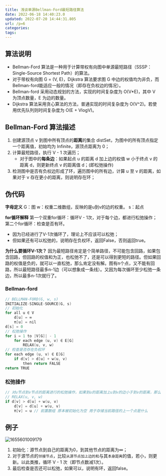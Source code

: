 ```yaml
---
title: 浅谈单源Bellman-Ford最短路径算法
date: 2022-06-18 14:40:23.0
updated: 2022-07-20 14:44:31.805
url: /p=6
categories: 
tags: 
---
```


## 算法说明
- Bellman-Ford 算法是一种用于计算带权有向图中单源最短路径（SSSP：Single-Source Shortest Path）的算法。
- 对于带权有向图 G = (V, E)，Dijkstra 算法要求图 G 中边的权值均为非负，而Bellman-ford能适应一般的情况（即存在负权边的情况）。
- Bellman-ford 采用动态规划的方法，实现的时间复杂度为 O(V*E)，其中 V 为顶点数量，E 为边的数量。
- Dijkstra 算法采用贪心算法的方法，普通实现的时间复杂度为 O(V^2)。若使用优先队列则时间复杂度为 O(E + VlogV)。

## Bellman-Ford 算法描述
1. 创建源顶点 v 到图中所有顶点的**距离**的集合 distSet，为图中的所有顶点指定一个距离值，初始均为 Infinite，源顶点距离为 0；
2. 计算最短路径，执行 V - 1 次遍历；
    - 对于图中的**每条边**：如果起点 u 的距离 d 加上边的权值 w 小于终点 v 的距离 d，则更新终点 v 的距离值 d；(即松弛操作)
3. 检测图中是否有负权边形成了环，遍历图中的所有边，计算 u 至 v 的距离，如果对于 v 存在更小的距离，则说明存在环；

## 伪代码
**字母定义**
G：图
w：权重二维数组，反映的是u到v的边的权重。
s：起点

**for循环解释**
第一个双重for循环：循环V - 1次，对于每个边，都进行松弛操作；
第二个for循环：检查是否有环。
- 因为已经进行了V-1次循环了，理论上不应该可以松弛；
- 但如果还有可以松弛的，说明存在负权环，返回False，否则返回true。

**为什么要循环V-1次？**
因为最短路径肯定是个简单路径，不可能包含回路，如果包含回路，但回路的权值和为正，也松弛不了，还是可以得到更短的路径。但如果回路的权值是负的，就可以一直松弛，那么肯定没有解。图有n个点，又不能有回路，所以最短路径最多n-1边（可以想象成一条线）。又因为每次循环至少松弛一条边，所以最多n-1次就行了。

### Bellman-ford
```C
// BELLMAN-FORD(G, w, s)
INITIALIZE-SINGLE-SOURCE(G, s)
// 初始化
for all u ∈ V
    d[u] = ∞
    π[u] = nil
d[s] = 0
// 松弛操作
for i = 1 to |V[G]| - 1
    for each edge (u, v) ∈ E[G]
        RELAX(u, v, w)
// 检查是否存在负权环
for each edge (u, v) ∈ E[G]
    if d[v] > d[u] + w(u, v)
        then return FALSE
return TRUE
```

### 松弛操作
```C
// 对u节点到v节点的距离进行的松弛操作，如果到u的距离加上u到v的边小于到v的距离，那么可以缩短距离，更新之。
// RELAX(u, v, w)
if d[v] > d[u] + w(u, v)
    d[v] = d[u] + w(u, v)
    π[v] = u // 前置数组 原本被初始化为空 用于存储当前路径的上一个点是什么
```

## 例子
![1655601009179](upload/2022/07/1655601009179.png)
1. 初始化：源节点到自己的距离为0，到其他节点的距离为∞；
2. 对于源节点的`邻接节点`，比较`从源节点加上边的和`与其`本身距离`的值，若小，则更新。以此类推，循环 V - 1 次（即节点数减1次）。
3. 最后检查是否还可以松弛，如果可以，说明有环，返回false。